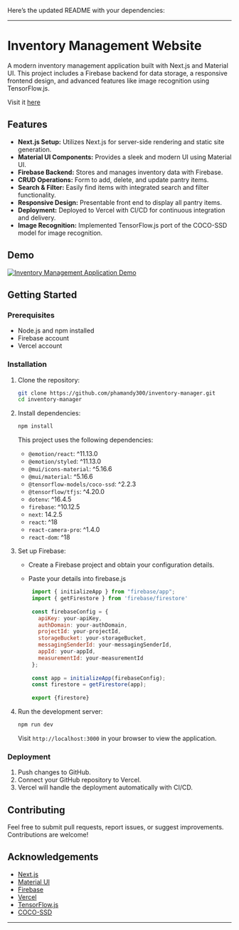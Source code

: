 Here’s the updated README with your dependencies:

---

# Inventory Management Website

A modern inventory management application built with Next.js and Material UI. This project includes a Firebase backend for data storage, a responsive frontend design, and advanced features like image recognition using TensorFlow.js.

Visit it [here](https://inventory-manager-pearl.vercel.app/)

## Features

- **Next.js Setup:** Utilizes Next.js for server-side rendering and static site generation.
- **Material UI Components:** Provides a sleek and modern UI using Material UI.
- **Firebase Backend:** Stores and manages inventory data with Firebase.
- **CRUD Operations:** Form to add, delete, and update pantry items.
- **Search & Filter:** Easily find items with integrated search and filter functionality.
- **Responsive Design:** Presentable front end to display all pantry items.
- **Deployment:** Deployed to Vercel with CI/CD for continuous integration and delivery.
- **Image Recognition:** Implemented TensorFlow.js port of the COCO-SSD model for image recognition.

## Demo

[![Inventory Management Application Demo](https://img.youtube.com/vi/6DMt9kb8yEY/sddefault.jpg)](https://youtu.be/6DMt9kb8yEY)

## Getting Started

### Prerequisites

- Node.js and npm installed
- Firebase account
- Vercel account

### Installation

1. Clone the repository:

   ```bash
   git clone https://github.com/phamandy300/inventory-manager.git
   cd inventory-manager
   ```

2. Install dependencies:

   ```bash
   npm install
   ```

   This project uses the following dependencies:
   
   - `@emotion/react`: ^11.13.0
   - `@emotion/styled`: ^11.13.0
   - `@mui/icons-material`: ^5.16.6
   - `@mui/material`: ^5.16.6
   - `@tensorflow-models/coco-ssd`: ^2.2.3
   - `@tensorflow/tfjs`: ^4.20.0
   - `dotenv`: ^16.4.5
   - `firebase`: ^10.12.5
   - `next`: 14.2.5
   - `react`: ^18
   - `react-camera-pro`: ^1.4.0
   - `react-dom`: ^18

3. Set up Firebase:

   - Create a Firebase project and obtain your configuration details.
   - Paste your details into firebase.js

     ```firebase.js
      import { initializeApp } from "firebase/app";
      import { getFirestore } from 'firebase/firestore'
      
      const firebaseConfig = {
        apiKey: your-apiKey,
        authDomain: your-authDomain,
        projectId: your-projectId,
        storageBucket: your-storageBucket,
        messagingSenderId: your-messagingSenderId,
        appId: your-appId,
        measurementId: your-measurementId
      };
      
      const app = initializeApp(firebaseConfig);
      const firestore = getFirestore(app);
      
      export {firestore}
     ```

4. Run the development server:

   ```bash
   npm run dev
   ```

   Visit `http://localhost:3000` in your browser to view the application.

### Deployment

1. Push changes to GitHub.
2. Connect your GitHub repository to Vercel.
3. Vercel will handle the deployment automatically with CI/CD.

## Contributing

Feel free to submit pull requests, report issues, or suggest improvements. Contributions are welcome!

## Acknowledgements

- [Next.js](https://nextjs.org/)
- [Material UI](https://mui.com/)
- [Firebase](https://firebase.google.com/)
- [Vercel](https://vercel.com/)
- [TensorFlow.js](https://www.tensorflow.org/js)
- [COCO-SSD](https://github.com/tensorflow/tfjs-models/tree/master/coco-ssd)

---
